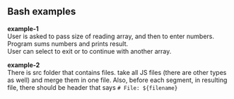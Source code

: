 ## Bash examples

**example-1**  
User is asked to pass size of reading array, and then to enter numbers. Program sums numbers and prints result.  
User can select to exit or to continue with another array.

**example-2**  
There is src folder that contains files. take all JS files (there are other types as well) and merge them in one file. Also, before each segment, in resulting file, there should be header that says `# File: ${filename}`

